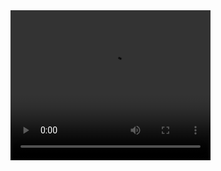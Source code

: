 <video width="320" height="240" controls>
  <source src="./misc/PingPong_demo.mp4" type="video/mp4">
</video>